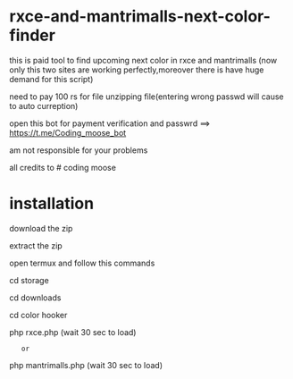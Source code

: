 # rxce-and-mantrimalls-next-color-finder
this is paid tool to find upcoming next color in rxce and mantrimalls (now only this two sites are working perfectly,moreover there is have huge demand for this script)

need to pay 100 rs for file unzipping file(entering wrong passwd will cause to auto curreption)

open this bot  for payment verification and passwrd  ==> https://t.me/Coding_moose_bot  

am not responsible for your problems

all credits to # coding moose

# installation 

download the zip

extract the zip

open termux and follow this commands

cd storage

cd downloads

cd color hooker

php rxce.php (wait 30 sec to load)

       or
       
php mantrimalls.php (wait 30 sec to load)
